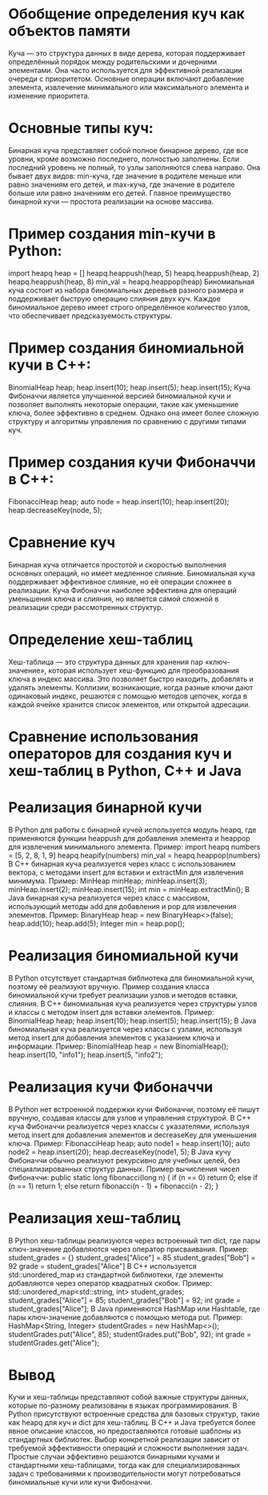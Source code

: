 # Обобщение определения куч как объектов памяти
Куча — это структура данных в виде дерева, которая поддерживает определённый порядок между родительскими и дочерними элементами. Она часто используется для эффективной реализации очереди с приоритетом. Основные операции включают добавление элемента, извлечение минимального или максимального элемента и изменение приоритета.
# Основные типы куч:
Бинарная куча представляет собой полное бинарное дерево, где все уровни, кроме возможно последнего, полностью заполнены. Если последний уровень не полный, то узлы заполняются слева направо. Она бывает двух видов: min-куча, где значение в родителе меньше или равно значениям его детей, и max-куча, где значение в родителе больше или равно значениям его детей. Главное преимущество бинарной кучи — простота реализации на основе массива.
# Пример создания min-кучи в Python:
import heapq
heap = []
heapq.heappush(heap, 5)
heapq.heappush(heap, 2)
heapq.heappush(heap, 8)
min_val = heapq.heappop(heap) 
Биномиальная куча состоит из набора биномиальных деревьев разного размера и поддерживает быструю операцию слияния двух куч. Каждое биномиальное дерево имеет строго определённое количество узлов, что обеспечивает предсказуемость структуры.
# Пример создания биномиальной кучи в C++:
BinomialHeap heap;
heap.insert(10);
heap.insert(5);
heap.insert(15);
Куча Фибоначчи является улучшенной версией биномиальной кучи и позволяет выполнять некоторые операции, такие как уменьшение ключа, более эффективно в среднем. Однако она имеет более сложную структуру и алгоритмы управления по сравнению с другими типами куч.
# Пример создания кучи Фибоначчи в C++:
FibonacciHeap<int> heap;
auto node = heap.insert(10);
heap.insert(20);
heap.decreaseKey(node, 5);
# Сравнение куч
Бинарная куча отличается простотой и скоростью выполнения основных операций, но имеет медленное слияние. Биномиальная куча поддерживает эффективное слияние, но её операции сложнее в реализации. Куча Фибоначчи наиболее эффективна для операций уменьшения ключа и слияния, но является самой сложной в реализации среди рассмотренных структур.
# Определение хеш-таблиц
Хеш-таблица — это структура данных для хранения пар «ключ-значение», которая использует хеш-функцию для преобразования ключа в индекс массива. Это позволяет быстро находить, добавлять и удалять элементы. Коллизии, возникающие, когда разные ключи дают одинаковый индекс, решаются с помощью методов цепочек, когда в каждой ячейке хранится список элементов, или открытой адресации.
# Сравнение использования операторов для создания куч и хеш-таблиц в Python, C++ и Java
# Реализация бинарной кучи
В Python для работы с бинарной кучей используется модуль heapq, где применяются функции heappush для добавления элемента и heappop для извлечения минимального элемента. Пример:
import heapq
numbers = [5, 2, 8, 1, 9]
heapq.heapify(numbers)
min_val = heapq.heappop(numbers) 
В C++ бинарная куча реализуется через класс с использованием вектора, с методами insert для вставки и extractMin для извлечения минимума. Пример:
MinHeap<int> minHeap;
minHeap.insert(3);
minHeap.insert(2);
minHeap.insert(15);
int min = minHeap.extractMin(); 
В Java бинарная куча реализуется через класс с массивом, использующий методы add для добавления и pop для извлечения элементов. Пример:
BinaryHeap<Integer> heap = new BinaryHeap<>(false);
heap.add(10);
heap.add(5);
Integer min = heap.pop(); 
# Реализация биномиальной кучи
В Python отсутствует стандартная библиотека для биномиальной кучи, поэтому её реализуют вручную. Пример создания класса биномиальной кучи требует реализации узлов и методов вставки, слияния.
В C++ биномиальная куча реализуется через структуры узлов и классы с методом insert для вставки элементов. Пример:
BinomialHeap heap;
heap.insert(10);
heap.insert(5);
heap.insert(15);
В Java биномиальная куча реализуется через классы с узлами, используя метод insert для добавления элементов с указанием ключа и информации. Пример:
BinomialHeap heap = new BinomialHeap();
heap.insert(10, "info1");
heap.insert(5, "info2");
# Реализация кучи Фибоначчи
В Python нет встроенной поддержки кучи Фибоначчи, поэтому её пишут вручную, создавая классы для узлов и управления структурой.
В C++ куча Фибоначчи реализуется через классы с указателями, используя метод insert для добавления элементов и decreaseKey для уменьшения ключа. Пример:
FibonacciHeap<int> heap;
auto node1 = heap.insert(10);
auto node2 = heap.insert(20);
heap.decreaseKey(node1, 5);
В Java кучу Фибоначчи обычно реализуют рекурсивно для учебных целей, без специализированных структур данных. Пример вычисления чисел Фибоначчи:
public static long fibonacci(long n) {
    if (n == 0) return 0;
    else if (n == 1) return 1;
    else return fibonacci(n - 1) + fibonacci(n - 2);
}
# Реализация хеш-таблиц
В Python хеш-таблицы реализуются через встроенный тип dict, где пары ключ-значение добавляются через оператор присваивания. Пример:
student_grades = {}
student_grades["Alice"] = 85
student_grades["Bob"] = 92
grade = student_grades["Alice"] 
В C++ используется std::unordered_map из стандартной библиотеки, где элементы добавляются через оператор квадратных скобок. Пример:
std::unordered_map<std::string, int> student_grades;
student_grades["Alice"] = 85;
student_grades["Bob"] = 92;
int grade = student_grades["Alice"]; 
В Java применяются HashMap или Hashtable, где пары ключ-значение добавляются с помощью метода put. Пример:
HashMap<String, Integer> studentGrades = new HashMap<>();
studentGrades.put("Alice", 85);
studentGrades.put("Bob", 92);
int grade = studentGrades.get("Alice");  
# Вывод
Кучи и хеш-таблицы представляют собой важные структуры данных, которые по-разному реализованы в языках программирования. В Python присутствуют встроенные средства для базовых структур, такие как heapq для куч и dict для хеш-таблиц. В C++ и Java требуется более явное описание классов, но предоставляются готовые шаблоны из стандартных библиотек. Выбор конкретной реализации зависит от требуемой эффективности операций и сложности выполнения задач. Простые случаи эффективно решаются бинарными кучами и стандартными хеш-таблицами, тогда как для специализированных задач с требованиями к производительности могут потребоваться биномиальные кучи или кучи Фибоначчи.
